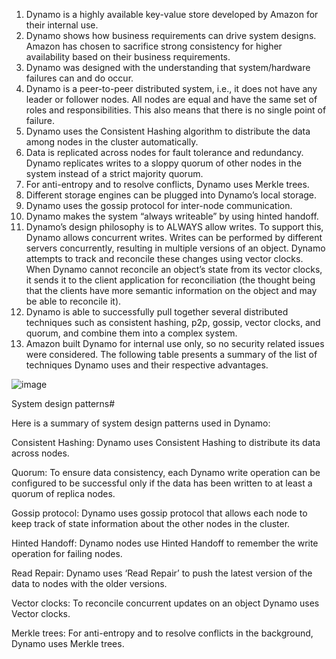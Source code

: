 1. Dynamo is a highly available key-value store developed by Amazon for their internal use.
2. Dynamo shows how business requirements can drive system designs. Amazon has chosen to sacrifice strong consistency for higher availability based on their business requirements.
3. Dynamo was designed with the understanding that system/hardware failures can and do occur.
4. Dynamo is a peer-to-peer distributed system, i.e., it does not have any leader or follower nodes. All nodes are equal and have the same set of roles and responsibilities. This also means that there is no single point of failure.
5. Dynamo uses the Consistent Hashing algorithm to distribute the data among nodes in the cluster automatically.
6. Data is replicated across nodes for fault tolerance and redundancy. Dynamo replicates writes to a sloppy quorum of other nodes in the system instead of a strict majority quorum.
7. For anti-entropy and to resolve conflicts, Dynamo uses Merkle trees.
8. Different storage engines can be plugged into Dynamo’s local storage.
9. Dynamo uses the gossip protocol for inter-node communication.
10. Dynamo makes the system “always writeable” by using hinted handoff.
11. Dynamo’s design philosophy is to ALWAYS allow writes. To support this, Dynamo allows concurrent writes. Writes can be performed by different servers concurrently, resulting in multiple versions of an object. Dynamo attempts to track and reconcile these changes using vector clocks. When Dynamo cannot reconcile an object’s state from its vector clocks, it sends it to the client application for reconciliation (the thought being that the clients have more semantic information on the object and may be able to reconcile it).
12. Dynamo is able to successfully pull together several distributed techniques such as consistent hashing, p2p, gossip, vector clocks, and quorum, and combine them into a complex system.
13. Amazon built Dynamo for internal use only, so no security related issues were considered.
The following table presents a summary of the list of techniques Dynamo uses and their respective advantages.

![image](https://user-images.githubusercontent.com/33947539/154486834-c3dacc66-c022-4be3-8811-2a53767f4375.png)


System design patterns#

Here is a summary of system design patterns used in Dynamo:

Consistent Hashing: Dynamo uses Consistent Hashing to distribute its data across nodes.

Quorum: To ensure data consistency, each Dynamo write operation can be configured to be successful only if the data has been written to at least a quorum of replica nodes.

Gossip protocol: Dynamo uses gossip protocol that allows each node to keep track of state information about the other nodes in the cluster.

Hinted Handoff: Dynamo nodes use Hinted Handoff to remember the write operation for failing nodes.

Read Repair: Dynamo uses ‘Read Repair’ to push the latest version of the data to nodes with the older versions.

Vector clocks: To reconcile concurrent updates on an object Dynamo uses Vector clocks.

Merkle trees: For anti-entropy and to resolve conflicts in the background, Dynamo uses Merkle trees.
